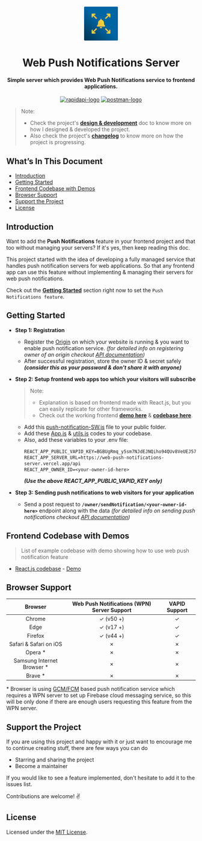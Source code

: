 <p align="center">
    <img alt="logo" src="./assets/web-push-notifications-server.svg" width="90"/>
</p>
<h1 align="center">
Web Push Notifications Server
</h1>

<h4 align="center">
    Simple server which provides Web Push Notifications service to frontend applications.
</h4>

<p align="center">
    <a href="https://rapidapi.com/dhyeythumar/api/web-push-notifications-server/"><img alt="rapidapi-logo" src="https://img.shields.io/badge/Rapid%20API-WPN%20Server-%231D4371?style=for-the-badge&logo=" /></a>
    <a href="https://documenter.getpostman.com/view/8974666/UVRHi3PB"><img alt="postman-logo" src="https://img.shields.io/badge/Postman-WPN%20Server%20API%20Doc-%23ff6c37?style=for-the-badge&logo=postman" /></a>
</p>

> Note:
>
> -   Check the project's [**design & development**](./design-n-development.md) doc to know more on how I designed & developed the project.
> -   Also check the project's [**changelog**](./changelog.md) to know more on how the project is progressing.

<!-- TODO setup & add status page link -->
<!-- > -   Check out the status of the services [**here**](https://github-notifier.statuspage.io/). And do subscribe to stay in the loop with new incidences such as critical system failure or scheduled maintenance as they would be reported over there. -->

## What’s In This Document

-   [Introduction](#introduction)
-   [Getting Started](#getting-started)
-   [Frontend Codebase with Demos](#frontend-codebase-with-demos)
-   [Browser Support](#browser-support)
-   [Support the Project](#support-the-project)
-   [License](#license)

## Introduction

Want to add the **Push Notifications** feature in your frontend project and that too without managing your servers? If it's yes, then keep reading this doc.

This project started with the idea of developing a fully managed service that handles push notification servers for web applications. So that any frontend app can use this feature without implementing & managing their servers for web push notifications.

Check out the [**Getting Started**](#getting-started) section right now to set the `Push Notifications feature`.

## Getting Started

-   **Step 1: Registration**

    -   Register the [Origin](https://developer.mozilla.org/en-US/docs/Glossary/Origin) on which your website is running & you want to enable push notification service. _(for detailed info on registering owner of an origin checkout [API documentation](https://documenter.getpostman.com/view/8974666/UVRHi3PB#6fe2dd36-a43c-4e0b-85ad-490d0303b68c))_
    -   After successful registration, store the owner ID & secret safely _**(consider this as your password & don't share it with anyone)**_

-   **Step 2: Setup frontend web apps too which your visitors will subscribe**

    > Note:
    >
    > -   Explanation is based on frontend made with React.js, but you can easily replicate for other frameworks.
    > -   Check out the working frontend [**demo here**](https://dhyeythumar.github.io/web-push-notifications/) & [**codebase here**](https://github.com/dhyeythumar/web-push-notifications/tree/reactjs).

    -   Add this [push-notification-SW.js](https://github.com/dhyeythumar/web-push-notifications/blob/reactjs/public/push-notification-SW.js) file to your public folder.
    -   Add these [App.js](https://github.com/dhyeythumar/web-push-notifications/blob/reactjs/src/App.js) & [utils.js](https://github.com/dhyeythumar/web-push-notifications/blob/reactjs/src/utils.js) codes to your codebase.
    -   Also, add these variables to your .env file:
        ```
        REACT_APP_PUBLIC_VAPID_KEY=BGBUgRmq_y5sm7NJdEJNQiho94QUv8VeUEJ57CXehZ7ybxKNFWAjHx2p_WgUz_sQB7XBGcEOLv2iJ5V3lMCWUtg
        REACT_APP_SERVER_URL=https://web-push-notifications-server.vercel.app/api
        REACT_APP_OWNER_ID=<your-owner-id-here>
        ```
        _**(Use the above REACT_APP_PUBLIC_VAPID_KEY only)**_

-   **Step 3: Sending push notifications to web visitors for your application**
    -   Send a post request to **`/owner/sendNotification/<your-owner-id-here>`** endpoint along with the data _(for detailed info on sending push notifications checkout [API documentation](https://documenter.getpostman.com/view/8974666/UVRHi3PB#18d49ecb-a19a-4581-a3c6-19c8d1881f00))_

## Frontend Codebase with Demos

> List of example codebase with demo showing how to use web push notification feature

-   [React.js codebase](https://github.com/dhyeythumar/web-push-notifications/tree/reactjs) - [Demo](https://dhyeythumar.github.io/web-push-notifications/)

## Browser Support

|           Browser           | Web Push Notifications (WPN) Server Support | VAPID Support |
| :-------------------------: | :-----------------------------------------: | :-----------: |
|           Chrome            |                  ✓ (v50 +)                  |       ✓       |
|            Edge             |                  ✓ (v17 +)                  |       ✓       |
|           Firefox           |                  ✓ (v44 +)                  |       ✓       |
|   Safari & Safari on iOS    |                      ✗                      |       ✗       |
|          Opera \*           |                      ✗                      |       ✗       |
| Samsung Internet Browser \* |                      ✗                      |       ✗       |
|          Brave \*           |                      ✗                      |       ✗       |

\* Browser is using [GCM/FCM](https://upload.wikimedia.org/wikipedia/commons/1/10/GCM_Architecture.svg) based push notification service which requires a WPN server to set up Firebase cloud messaging service, so this will be only done if there are enough users requesting this feature from the WPN server.

## Support the Project

If you are using this project and happy with it or just want to encourage me to continue creating stuff, there are few ways you can do

-   Starring and sharing the project
-   Become a maintainer

If you would like to see a feature implemented, don't hesitate to add it to the issues list.

Contributions are welcome! ✌

## License

Licensed under the [MIT License](./LICENSE).

